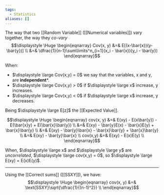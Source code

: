 ```yaml
---
tags:
  - Statistics
aliases: []
---
```

The way that two [[Random Variable]] ([[Numerical variables]]) vary together, the way they *co-vary*
$$\displaystyle \Huge \begin{eqnarray} 
Cov(x, y) &=& E[(x-\bar{x})(y-\bar{y})] \\
&=& \dfrac{1}{n-1}\sum\limits^n_{i=1}(x_i - \bar{x})(y_i - \bar{y})
\end{eqnarray}$$

When:
- $\displaystyle \large Cov(x,y) = 0$ we say that the variables, x and y, are **independent***.
- $\displaystyle \large Cov(x,y) > 0$ if $\displaystyle \large x$ increase, y increases.
- $\displaystyle \large Cov(x,y) < 0$ if $\displaystyle \large x$ increase, y decreases.


Being $\displaystyle \large E[z]$ the [[Expected Value]].

$$\displaystyle \Huge \begin{eqnarray} 
cov(x, y) &=& E(xy) - E(x\bar{y}) - E(\bar{x}y) + E(\bar{x}\bar{y}) \\
&=& E(xy) - \bar{y}E(x) - \bar{x}E(y) + \bar{x}\bar{y} \\
&=& E(xy) - \bar{y}\bar{x} - \bar{x}\bar{y} + \bar{x}\bar{y} \\
&=& E(xy) - \bar{y}\bar{x} \\
cov(x,y) &=& E(xy) - E(x)E(y) \\
\end{eqnarray}$$

When, $\displaystyle \large x$ and $\displaystyle \large y$ are *uncorrelated*, $\displaystyle \large cov(x,y) = 0$, so $\displaystyle \large E(xy) = E(x)E(y)$.

---

Using the [[Correct sums]] ([[SSXY]]), we have:
$$\displaystyle \Huge \begin{eqnarray} 
cov(x, y) &=& \text{SSXY}\sqrt{\dfrac{1}{(n-1)^2}} \\
\end{eqnarray}$$